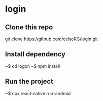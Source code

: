 # login

## Clone this repo
git clone https://github.com/celsoRG/login.git

## Install dependency
 ~$ cd logon
 ~$ npm install

## Run the project
 ~$ npx react-native run-android
